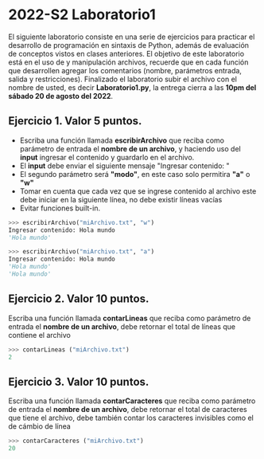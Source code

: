 # 2022-S2 Laboratorio1

El siguiente laboratorio consiste en una serie de ejercicios para practicar el desarrollo de programación en sintaxis de Python, además de evaluación de conceptos vistos en clases anteriores.
El objetivo de este laboratorio está en el uso de y manipulación archivos, recuerde que en cada función que desarrollen agregar los comentarios (nombre, parámetros entrada, salida y restricciones).
Finalizado el laboratorio subir el archivo con el nombre de usted, es decir **Laboratorio1.py**, la entrega cierra a las **10pm del sábado 20 de agosto del 2022**.

## Ejercicio 1. Valor 5 puntos.
- Escriba una función llamada **escribirArchivo** que reciba como parámetro de entrada el **nombre de un archivo**, y haciendo uso del **input** ingresar el contenido y guardarlo en el archivo.
- El **input** debe enviar el siguiente mensaje "Ingresar contenido: "
- El segundo parámetro será **"modo"**, en este caso solo permitira **"a"** o **"w"**
- Tomar en cuenta que cada vez que se ingrese contenido al archivo este debe iniciar en la siguiente línea, no debe existir líneas vacías
- Evitar funciones built-in.

```python
>>> escribirArchivo("miArchivo.txt", "w")
Ingresar contenido: Hola mundo
'Hola mundo'

>>> escribirArchivo("miArchivo.txt", "a")
Ingresar contenido: Hola mundo
'Hola mundo'
'Hola mundo'
```

## Ejercicio 2. Valor 10 puntos.
Escriba una función llamada **contarLineas** que reciba como parámetro de entrada el **nombre de un archivo**, debe retornar el total de líneas que contiene el archivo

```python
>>> contarLineas ("miArchivo.txt")
2
```

## Ejercicio 3. Valor 10 puntos.
Escriba una función llamada **contarCaracteres** que reciba como parámetro de entrada el **nombre de un archivo**, debe retornar el total de caracteres que tiene el archivo, debe también contar los caracteres invisibles como el de cámbio de línea

```python
>>> contarCaracteres ("miArchivo.txt")
20
```
